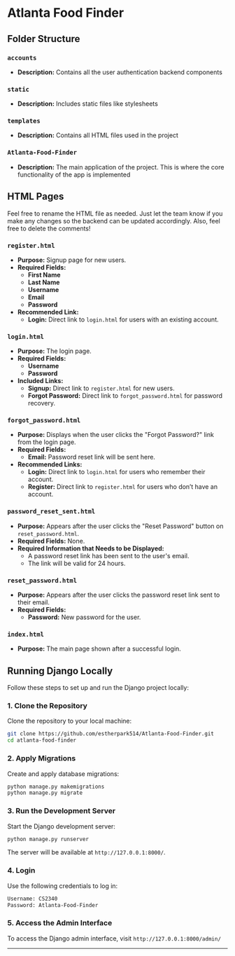 # Atlanta Food Finder

## Folder Structure

### `accounts`
- **Description:** Contains all the user authentication backend components

### `static`
- **Description:** Includes static files like stylesheets

### `templates`
- **Description:** Contains all HTML files used in the project

### `Atlanta-Food-Finder`
- **Description:** The main application of the project. This is where the core functionality of the app is implemented

## HTML Pages

Feel free to rename the HTML file as needed. Just let the team know if you make any changes so the backend can be updated accordingly. Also, feel free to delete the comments!

### `register.html`
- **Purpose:** Signup page for new users.
- **Required Fields:**
  - **First Name** 
  - **Last Name**
  - **Username** 
  - **Email** 
  - **Password** 
- **Recommended Link:**
  - **Login:** Direct link to `login.html` for users with an existing account.

### `login.html`
- **Purpose:** The login page.
- **Required Fields:**
  - **Username** 
  - **Password** 
- **Included Links:**
  - **Signup:** Direct link to `register.html` for new users.
  - **Forgot Password:** Direct link to `forgot_password.html` for password recovery.

### `forgot_password.html`
- **Purpose:** Displays when the user clicks the "Forgot Password?" link from the login page.
- **Required Fields:** 
  - **Email:** Password reset link will be sent here.
- **Recommended Links:**
  - **Login:** Direct link to `login.html` for users who remember their account.
  - **Register:** Direct link to `register.html` for users who don’t have an account.

### `password_reset_sent.html`
- **Purpose:** Appears after the user clicks the "Reset Password" button on `reset_password.html`.
- **Required Fields:** None.
- **Required Information that Needs to be Displayed:**
  - A password reset link has been sent to the user's email.
  - The link will be valid for 24 hours.

### `reset_password.html`
- **Purpose:** Appears after the user clicks the password reset link sent to their email.
- **Required Fields:**
  - **Password:** New password for the user.

### `index.html`
- **Purpose:** The main page shown after a successful login.

## Running Django Locally

Follow these steps to set up and run the Django project locally:

### 1. Clone the Repository

Clone the repository to your local machine:

```bash
git clone https://github.com/estherpark514/Atlanta-Food-Finder.git
cd atlanta-food-finder
```

### 2. Apply Migrations

Create and apply database migrations:

```bash
python manage.py makemigrations
python manage.py migrate
```

### 3. Run the Development Server

Start the Django development server:

```bash
python manage.py runserver
```

The server will be available at `http://127.0.0.1:8000/`.

### 4. Login

Use the following credentials to log in:

```bash
Username: CS2340
Password: Atlanta-Food-Finder
```

### 5. Access the Admin Interface

To access the Django admin interface, visit `http://127.0.0.1:8000/admin/`

---
